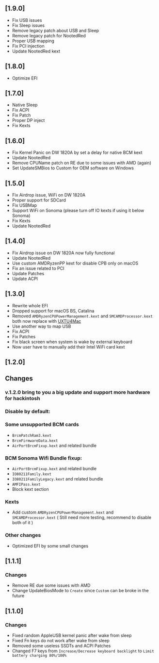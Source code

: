 ## [1.9.0]

- Fix USB issues
- Fix Sleep issues
- Remove legacy patch about USB and Sleep
- Remove legacy patch for NootedRed
- Proper USB mapping
- Fix PCI injection 
- Update NootedRed kext
## [1.8.0]

- Optimize EFI
## [1.7.0]

- Native Sleep
- Fix ACPI
- Fix Patch
- Proper DP inject
- Fix Kexts
## [1.6.0]

- Fix Kernel Panic on DW 1820A by set a delay for native BCM kext
- Update NootedRed
- Remove CPUName patch on RE due to some issues with AMD (again)
- Set UpdateSMBios to Custom for OEM software on Windows
## [1.5.0]

- Fix Airdrop issue, WiFi on DW 1820A
- Proper support for SDCard
- Fix USBMap
- Support WiFi on Sonoma (please turn off IO kexts if using it below Sonoma)
- Fix Kexts
- Update NootedRed

## [1.4.0]

- Fix Airdrop issue on DW 1820A now fully functional
- Update NootedRed
- Use custom AMDRyzenPP kext for disable CPB only on macOS
- Fix an issue related to PCI
- Update Patches
- Update ACPI

## [1.3.0]

- Rewrite whole EFI
- Dropped support for macOS BS, Catalina
- Removed `AMDRyzenCPUPowerManagement.kext` and `SMCAMDProcessor.kext` both now replace with [UXTU4Mac](https://github.com/gorouflex/RielUXTU4Mac)
- Use another way to map USB
- Fix ACPI
- Fix Patches
- Fix black screen when system is wake by external keyboard
- Now user have to manually add their Intel WiFi card kext

## [1.2.0]

## Changes
### v.1.2.0 bring to you a big update and support more hardware for hackintosh
### Disable by default:
### Some unsupported BCM cards
- `BrcmPatchRam3.kext`
- `BrcmFirmwareData.kext`
- `AirPortBrcmFixup.kext` and related bundle
### BCM Sonoma Wifi Bundle fixup:
- `AirPortBrcmFixup.kext` and related bundle
- `IO80211Family.kext`
- `IO80211FamilyLegacy.kext` and related bundle
- `AMFIPass.kext`
- Block kext section
### Kexts
- Add custom `AMDRyzenCPUPowerManagement.kext` and `SMCAMDProcessor.kext` ( Still need more testing, recommend to disable both of it )
### Other changes
- Optimized EFI by some small changes


## [1.1.1]

### Changes
- Remove RE due some issues with AMD
- Change UpdateBiosMode to `Create` since `Custom` can be broke in the future

## [1.1.0]
### Changes
- Fixed random AppleUSB kernel panic after wake from sleep
- Fixed Fn keys do not work after wake from sleep
- Removed some useless SSDTs and ACPI Patches
- Changed F7 keys from `Increase/Decrease keyboard backlight` to `Limit battery charging 80%/100%`
